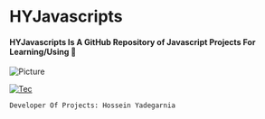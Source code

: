 # HYJavascripts
#### HYJavascripts Is A GitHub Repository of Javascript Projects For Learning/Using 💪
![Picture](https://i.ibb.co/1KtFcNr/Ezgdma-CQu-T84bg-DL4fh-XZS.jpg "Picture")

[![Tec](https://skillicons.dev/icons?i=html,css,sass,js,jquery,nodejs)](https://skillicons.dev)

`Developer Of Projects: Hossein Yadegarnia`
